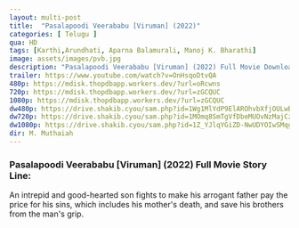 ```yaml
---
layout: multi-post
title:  "Pasalapoodi Veerababu [Viruman] (2022)"
categories: [ Telugu ]
qua: HD
tags: [Karthi,Arundhati, Aparna Balamurali, Manoj K. Bharathi]
image: assets/images/pvb.jpg
description: "Pasalapoodi Veerababu [Viruman] (2022) Full Movie Download and watch online 720p low file size 500 mb."
trailer: https://www.youtube.com/watch?v=OnHsqoDtvQA
480p: https://mdisk.thopdbapp.workers.dev/?url=oRcwns
720p: https://mdisk.thopdbapp.workers.dev/?url=zGCQUC
1080p: https://mdisk.thopdbapp.workers.dev/?url=zGCQUC
dw480p: https://drive.shakib.cyou/sam.php?id=1Wg1MlYdP9ElAROhvbXfjOULwBUYFCK-I
dw720p: https://drive.shakib.cyou/sam.php?id=1MOmq8SmTgVfDbeMUOvNzMajCzDdWc1l2
dw1080p: https://drive.shakib.cyou/sam.php?id=1Z_YJlqYGiZD-NwUDYOIwSMqgzZa0iDry
dir: M. Muthaiah
---
```


### Pasalapoodi Veerababu [Viruman] (2022) Full Movie Story Line:
An intrepid and good-hearted son fights to make his arrogant father pay the price for his sins, which includes his mother's death, and save his brothers from the man's grip.







